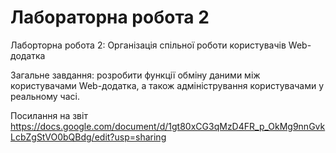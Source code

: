 # Лабораторна робота 2
Лаборторна робота 2: Організація спільної роботи користувачів Web-додатка

Загальне завдання: розробити функції обміну даними між користувачами Web-додатка, а також адміністрування користувачами у реальному часі.

Посилання на звіт
https://docs.google.com/document/d/1gt80xCG3qMzD4FR_p_OkMg9nnGvkLcbZgStVO0bQBdg/edit?usp=sharing
